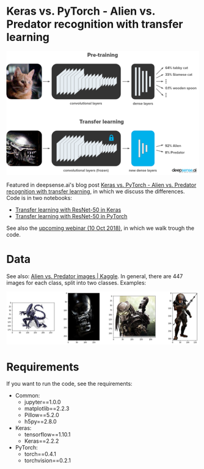 # Keras vs. PyTorch - Alien vs. Predator recognition with transfer learning

![](images/transfer_learning.png)


Featured in deepsense.ai's blog post [Keras vs. PyTorch - Alien vs. Predator recognition with transfer learning](https://deepsense.ai/keras-vs-pytorch-alien-vs-predator-recognition-with-transfer-learning), in which we discuss the differences. Code is in two notebooks:

* [Transfer learning with ResNet-50 in Keras](Keras-Resnet50.ipynb)
* [Transfer learning with ResNet-50 in PyTorch](PyTorch-Resnet50.ipynb)

See also the [upcoming webinar (10 Oct 2018)](https://www.crowdcast.io/e/KerasVersusPyTorch/register), in which we walk trough the code.

# Data

See also: [Alien vs. Predator images | Kaggle](https://www.kaggle.com/pmigdal/alien-vs-predator-images).
In general, there are 447 images for each class, split into two classes. Examples:

![](images/example.png)

# Requirements

If you want to run the code, see the requirements:

* Common:
  * jupyter==1.0.0
  * matplotlib==2.2.3
  * Pillow==5.2.0
  * h5py==2.8.0
* Keras:
  * tensorflow==1.10.1
  * Keras==2.2.2
* PyTorch:
  * torch==0.4.1
  * torchvision==0.2.1


